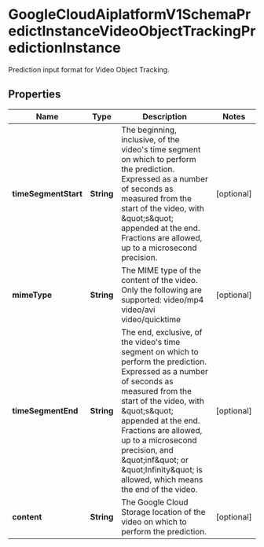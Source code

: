 

# GoogleCloudAiplatformV1SchemaPredictInstanceVideoObjectTrackingPredictionInstance

Prediction input format for Video Object Tracking.

## Properties

| Name | Type | Description | Notes |
|------------ | ------------- | ------------- | -------------|
|**timeSegmentStart** | **String** | The beginning, inclusive, of the video&#39;s time segment on which to perform the prediction. Expressed as a number of seconds as measured from the start of the video, with \&quot;s\&quot; appended at the end. Fractions are allowed, up to a microsecond precision. |  [optional] |
|**mimeType** | **String** | The MIME type of the content of the video. Only the following are supported: video/mp4 video/avi video/quicktime |  [optional] |
|**timeSegmentEnd** | **String** | The end, exclusive, of the video&#39;s time segment on which to perform the prediction. Expressed as a number of seconds as measured from the start of the video, with \&quot;s\&quot; appended at the end. Fractions are allowed, up to a microsecond precision, and \&quot;inf\&quot; or \&quot;Infinity\&quot; is allowed, which means the end of the video. |  [optional] |
|**content** | **String** | The Google Cloud Storage location of the video on which to perform the prediction. |  [optional] |



